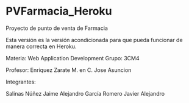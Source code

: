 # PVFarmacia_Heroku
Proyecto de punto de venta de Farmacia

Esta versión es la versión acondicionada para que pueda funcionar de manera correcta en Heroku.

Materia: Web Application Development
Grupo: 3CM4

Profesor: Enriquez Zarate M. en C. Jose Asuncion

Integrantes:

Salinas Núñez Jaime Alejandro
García Romero Javier Alejandro

